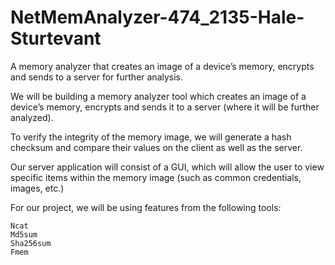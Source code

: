 NetMemAnalyzer-474_2135-Hale-Sturtevant
=======================================

A memory analyzer that creates an image of a device’s memory, encrypts and sends to a server for further analysis.

We will be building a memory analyzer tool which creates an image of a device’s memory, encrypts and sends it to a server (where it will be further analyzed).

To verify the integrity of the memory image, we will generate a hash checksum and compare their values on the client as well as the server.

Our server application will consist of a GUI, which will allow the user to view specific items within the memory image (such as common credentials, images, etc.)

For our project, we will be using features from the following tools:

    Ncat
    Md5sum
    Sha256sum
    Fmem
